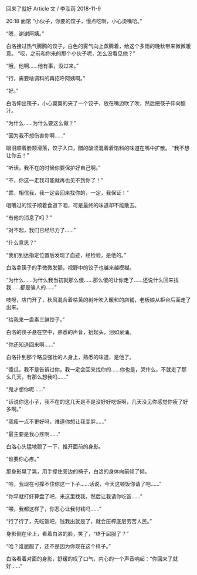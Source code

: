 回来了就好
Article
文 / 李泓雨
2018-11-9

 20:18 面馆
“小伙子，你要的饺子，慢点吃啊，小心烫嘴哈。”



“嗯，谢谢阿姨。”



白洛接过热气腾腾的饺子，白色的雾气向上蒸腾着，给这个多雨的晚秋带来微微暖意。
“哎，之前和你来的那个小伙子呢，怎么没看见他？”



“哦，他啊......他有事，没过来。”



“行，需要啥调料的再招呼阿姨啊。”



“好。”



白洛伸出筷子，小心翼翼的夹了一个饺子，放在嘴边吹了吹，然后把筷子伸向醋汁。

“为什么......为什么要这么做？”



“因为我不想伤害你啊......”



 眼泪顺着脸颊滑落，饺子入口，醋的酸涩混着着馅料的味道在嘴中扩散。
“我不想让你去！”



“听话，我不在的时候你要保护好自己啊。”



“不，你这一走我可能就再也见不到你了！”



“乖，相信我，我一定会回来找你的，一定，我保证！”



咀嚼过的饺子顺着食道下咽，可是最终的味道却不能散去。

“有他的消息了吗？”

“对不起，我们已经尽力了......”



“什么意思？”



“我们到达指定位置后发现了血迹，经检验，是他的。”



白洛拿筷子的手微微发颤，视野中的饺子也越来越模糊。

“为什么......为什么我当初就那么傻......那么傻的让你走了......还说什么回来找我......都是骗人的......”



吱呀，店门开了，秋风混合着枯黄的树叶吹入暖和的店铺，老板娘从柜台后面走了出来。

“给我来一盘素三鲜饺子。”



白洛的筷子悬在空中，熟悉的声音，抬起头，泪如泉涌。

“你还知道回来啊......”



白洛扑到那个略显强壮的人身上，熟悉的味道，是他了。

“傻瓜，我不是告诉过你，我一定会回来找你的......你也是，哭什么，不就走了那么几天，有那么想我吗......”



“鬼才想你呢......”



“话说你这小子，我不在的这几天是不是没好好吃饭啊，几天没见你感觉你瘦了好多啊。”



“我瘦一点不更好吗，难道你想让我变胖......”



“最主要是我心疼啊......”



白洛心头猛地颤了一下，推开面前的身影。

“谁要你心疼。”



那身影晃了晃，用手撑住旁边的椅子，白洛的身体向前倾了倾。

“哈，我现在可撑不住你这一下子......话说，今天这顿饭你请了吧......”



“你早就打好算盘了吧，来这里找我，然后让我请你吃饭......”



“喂，我都这样了，你忍心让我付钱吗......”



“行了行了，先吃饭吧，钱我出就是了，就会压榨底层劳苦人民。”



身影倒在坐上，看着白洛的脸，笑了，“终于屈服了？”

“哈？谁屈服了，还不是因为你现在这个样子。”



白洛看着对面的身影，舒缓的叹了口气，内心的一个声音响起：“你回来了就好......”